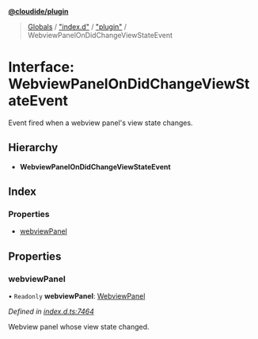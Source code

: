 **[@cloudide/plugin](../README.md)**

> [Globals](../README.md) / ["index.d"](../modules/_index_d_.md) / ["plugin"](../modules/_index_d_._plugin_.md) / WebviewPanelOnDidChangeViewStateEvent

# Interface: WebviewPanelOnDidChangeViewStateEvent

Event fired when a webview panel's view state changes.

## Hierarchy

* **WebviewPanelOnDidChangeViewStateEvent**

## Index

### Properties

* [webviewPanel](_index_d_._plugin_.webviewpanelondidchangeviewstateevent.md#webviewpanel)

## Properties

### webviewPanel

• `Readonly` **webviewPanel**: [WebviewPanel](_index_d_._plugin_.webviewpanel.md)

*Defined in [index.d.ts:7464](https://github.com/shuyaqian/cloudide-plugin-api/blob/9d985be/index.d.ts#L7464)*

Webview panel whose view state changed.
